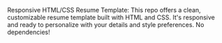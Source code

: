 Responsive HTML/CSS Resume Template:
This repo offers a clean, customizable resume template built with HTML and CSS. It's responsive and ready to personalize with your details and style preferences. No dependencies!
